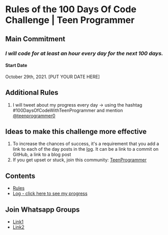 # Rules of the 100 Days Of Code Challenge | Teen Programmer

## Main Commitment
### *I will code for at least an hour every day for the next 100 days.*

#### Start Date
October 29th, 2021. [PUT YOUR DATE HERE]

## Additional Rules
1. I will tweet about my progress every day -> using the hashtag #100DaysOfCodeWithTeenProgrammer and mention [@teenprogrammer0](https://twitter.com/teenprogrammer0)

## Ideas to make this challenge more effective
1. To increase the chances of success, it's a requirement that you add a link to each of the day posts in the [log](log.md). It can be a link to a commit on GitHub, a link to a blog post
2. If you get upset or stuck, join this community: [TeenProgrammer](https://linktr.ee/teenprogrammer)

## Contents
* [Rules](rules.md)
* [Log - click here to see my progress](log.md)

## Join Whatsapp Groups
 * [Link1](https://chat.whatsapp.com/HiGyWPlKHknK1h0GBTXaJY)
 * [Link2](https://chat.whatsapp.com/GGXIcxowX8vFAT0jWiEQaI)
